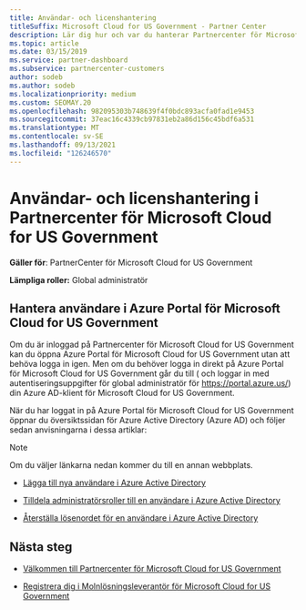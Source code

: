 ```yaml
---
title: Användar- och licenshantering
titleSuffix: Microsoft Cloud for US Government - Partner Center
description: Lär dig hur och var du hanterar Partnercenter för Microsoft Cloud for US Government partner, kunder och licenser samt lösenordsåterställningar.
ms.topic: article
ms.date: 03/15/2019
ms.service: partner-dashboard
ms.subservice: partnercenter-customers
author: sodeb
ms.author: sodeb
ms.localizationpriority: medium
ms.custom: SEOMAY.20
ms.openlocfilehash: 982095303b748639f4f0bdc893acfa0fad1e9453
ms.sourcegitcommit: 37eac16c4339cb97831eb2a86d156c45bdf6a531
ms.translationtype: MT
ms.contentlocale: sv-SE
ms.lasthandoff: 09/13/2021
ms.locfileid: "126246570"
---
```

# <a name="user-and-license-management-in-partner-center-for-microsoft-cloud-for-us-government"></a>Användar- och licenshantering i Partnercenter för Microsoft Cloud for US Government

**Gäller för**: PartnerCenter för Microsoft Cloud for US Government

**Lämpliga roller:** Global administratör

## <a name="how-to-manage-users-in-the-azure-portal-for-microsoft-cloud-for-us-government"></a>Hantera användare i Azure Portal för Microsoft Cloud for US Government

Om du är inloggad på Partnercenter för Microsoft Cloud for US Government kan du öppna Azure Portal för Microsoft Cloud for US Government utan att behöva logga in igen. Men om du behöver logga in direkt på Azure Portal för Microsoft Cloud for US Government går du till ( och loggar in med autentiseringsuppgifter för global administratör för https://portal.azure.us/) din Azure AD-klient för Microsoft Cloud for US Government.

När du har loggat in på Azure Portal för Microsoft Cloud for US Government öppnar du översiktssidan för Azure Active Directory (Azure AD) och följer sedan anvisningarna i dessa artiklar:

> [!NOTE]  
> Om du väljer länkarna nedan kommer du till en annan webbplats. 

- [Lägga till nya användare i Azure Active Directory](/azure/active-directory/active-directory-users-create-azure-portal)

- [Tilldela administratörsroller till en användare i Azure Active Directory](/azure/active-directory/active-directory-users-assign-role-azure-portal)

- [Återställa lösenordet för en användare i Azure Active Directory](/azure/active-directory/active-directory-users-reset-password-azure-portal)

## <a name="next-steps"></a>Nästa steg

- [Välkommen till Partnercenter för Microsoft Cloud for US Government](partner-center-for-microsoft-us-govt-cloud.md)

- [Registrera dig i Molnlösningsleverantör för Microsoft Cloud for US Government](enroll-in-csp-for-microsoft-us-govt-cloud.md)